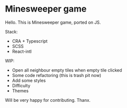 # Minesweeper game

Hello. This is Minesweeper game, ported on JS.

Stack:
- CRA + Typescript
- SCSS
- React-intl

WIP:
- Open all neighbour empty tiles when empty tile clicked
- Some code refactoring (this is trash pit now)
- Add some styles
- Difficulty
- Themes

Will be very happy for contributing. Thanx.
